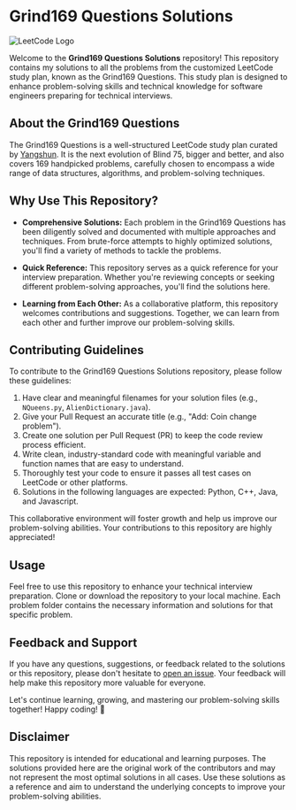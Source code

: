 # Grind169 Questions Solutions

![LeetCode Logo](https://upload.wikimedia.org/wikipedia/commons/thumb/1/19/LeetCode_logo_black.png/220px-LeetCode_logo_black.png)

Welcome to the **Grind169 Questions Solutions** repository! This repository contains my solutions to all the problems from the customized LeetCode study plan, known as the Grind169 Questions. This study plan is designed to enhance problem-solving skills and technical knowledge for software engineers preparing for technical interviews.

## About the Grind169 Questions

The Grind169 Questions is a well-structured LeetCode study plan curated by [Yangshun](https://github.com/yangshun). It is the next evolution of Blind 75, bigger and better, and also covers 169 handpicked problems, carefully chosen to encompass a wide range of data structures, algorithms, and problem-solving techniques.

## Why Use This Repository?

- **Comprehensive Solutions:** Each problem in the Grind169 Questions has been diligently solved and documented with multiple approaches and techniques. From brute-force attempts to highly optimized solutions, you'll find a variety of methods to tackle the problems.

- **Quick Reference:** This repository serves as a quick reference for your interview preparation. Whether you're reviewing concepts or seeking different problem-solving approaches, you'll find the solutions here.

- **Learning from Each Other:** As a collaborative platform, this repository welcomes contributions and suggestions. Together, we can learn from each other and further improve our problem-solving skills.

## Contributing Guidelines

To contribute to the Grind169 Questions Solutions repository, please follow these guidelines:

1. Have clear and meaningful filenames for your solution files (e.g., `NQueens.py`, `AlienDictionary.java`).
2. Give your Pull Request an accurate title (e.g., "Add: Coin change problem").
3. Create one solution per Pull Request (PR) to keep the code review process efficient.
4. Write clean, industry-standard code with meaningful variable and function names that are easy to understand.
5. Thoroughly test your code to ensure it passes all test cases on LeetCode or other platforms.
6. Solutions in the following languages are expected: Python, C++, Java, and Javascript.

This collaborative environment will foster growth and help us improve our problem-solving abilities. Your contributions to this repository are highly appreciated!

## Usage

Feel free to use this repository to enhance your technical interview preparation. Clone or download the repository to your local machine. Each problem folder contains the necessary information and solutions for that specific problem.

## Feedback and Support

If you have any questions, suggestions, or feedback related to the solutions or this repository, please don't hesitate to [open an issue](https://github.com/DharaniDJ/My-Programming-Journey/issues). Your feedback will help make this repository more valuable for everyone.

Let's continue learning, growing, and mastering our problem-solving skills together! Happy coding! 🚀

## Disclaimer

This repository is intended for educational and learning purposes. The solutions provided here are the original work of the contributors and may not represent the most optimal solutions in all cases. Use these solutions as a reference and aim to understand the underlying concepts to improve your problem-solving abilities.
